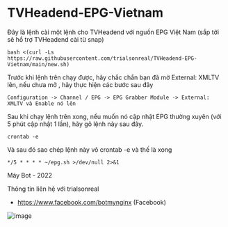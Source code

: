 # TVHeadend-EPG-Vietnam
Đây là lệnh cài một lệnh cho TVHeadend với nguồn EPG Việt Nam (sắp tới sẽ hổ trợ TVHeadend cài từ snap)
```
bash <(curl -Ls https://raw.githubusercontent.com/trialsonreal/TVHeadend-EPG-Vietnam/main/new.sh)
```
Trước khi lệnh trên chạy được, hãy chắc chắn bạn đã mở External: XMLTV lên, nếu chưa mở , hãy thực hiện các bước sau đây
```
Configuration -> Channel / EPG -> EPG Grabber Module -> External: XMLTV và Enable nó lên
```
Sau khi chạy lệnh trên xong, nếu muốn nó cập nhật EPG thường xuyên (với 5 phút cập nhật 1 lần), hãy gõ lệnh này sau đây.
```
crontab -e
```
Và sau đó sao chép lệnh này vô crontab -e và thế là xong
```
*/5 * * * * ~/epg.sh >/dev/null 2>&1
```
Máy Bot - 2022

Thông tin liên hệ với trialsonreal
* https://www.facebook.com/botmynginx (Facebook)



![image](https://user-images.githubusercontent.com/88416710/157363338-da25c860-98db-4cb5-a785-e190fb5e2360.png)
